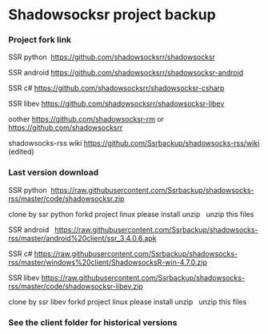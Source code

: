 # Shadowsocksr project backup

### Project fork link

SSR python  https://github.com/shadowsocksrr/shadowsocksr

SSR android https://github.com/shadowsocksrr/shadowsocksr-android

SSR c# https://github.com/shadowsocksrr/shadowsocksr-csharp

SSR libev https://github.com/shadowsocksrr/shadowsocksr-libev

oother https://github.com/shadowsocksr-rm or https://github.com/shadowsocksrr

shadowsocks-rss wiki
https://github.com/Ssrbackup/shadowsocks-rss/wiki  (edited)

### Last version download 

SSR python  https://raw.githubusercontent.com/Ssrbackup/shadowsocks-rss/master/code/shadowsocksr.zip

clone by ssr python forkd project linux please install unzip   unzip this files

SSR android   https://raw.githubusercontent.com/Ssrbackup/shadowsocks-rss/master/android%20client/ssr_3.4.0.6.apk

SSR c#  https://raw.githubusercontent.com/Ssrbackup/shadowsocks-rss/master/windows%20client/ShadowsocksR-win-4.7.0.zip

SSR libev https://raw.githubusercontent.com/Ssrbackup/shadowsocks-rss/master/code/shadowsocksr-libev.zip

clone by ssr libev forkd project linux please install unzip   unzip this files

### See the client folder for historical versions
